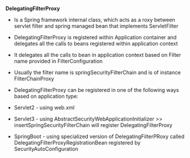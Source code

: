 **DelegatingFilterProxy**

* Is a Spring framework internal class, which acts as a roxy between servlet filter and spring managed bean that implements ServletFilter
* DelegatingFilterProxy is registered within Application container and delegates all the calls to beans registered within application context
* It delegates all the calls to bean in application context based on Filter name provided in FilterConfiguration 
* Usually the filter name is springSecurityFilterChain and is of instance FilterChainProxy


* DelegatingFilterProxy can be registered in one of the following ways based on application type:
* Servlet2 - using web.xml
* Servlet3 - using AbstractSecurityWebApplicationInitializer >> insertSpringSecurityFilterChain will register DelegatingFilterProxy
* SpringBoot - using specialized version of DelegatingFilterPRoxy called DelegatingFilterProxyRegistrationBean registered by SecurityAutoConfiguration
